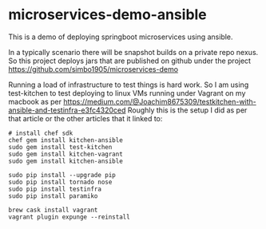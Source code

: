 # microservices-demo-ansible

This is a demo of deploying springboot microservices using ansible. 

In a typically scenario there will be snapshot builds on a private repo nexus. So this project deploys jars that are published on github under the project https://github.com/simbo1905/microservices-demo

Running a load of infrastructure to test things is hard work. So I am using test-kitchen to test deploying to linux VMs running under Vagrant on my macbook as per https://medium.com/@Joachim8675309/testkitchen-with-ansible-and-testinfra-e3fc4320ced Roughly this is the setup I did as per that article or the other articles that it linked to: 

```
# install chef sdk
chef gem install kitchen-ansible
sudo gem install test-kitchen
sudo gem install kitchen-vagrant
sudo gem install kitchen-ansible

sudo pip install --upgrade pip
sudo pip install tornado nose
sudo pip install testinfra
sudo pip install paramiko

brew cask install vagrant
vagrant plugin expunge --reinstall

```
